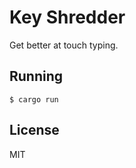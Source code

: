 Key Shredder
============

Get better at touch typing.

Running
------------

```
$ cargo run
```

License
-------
MIT
